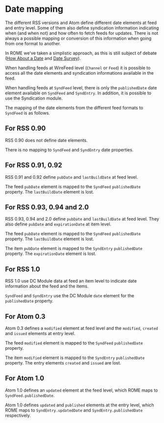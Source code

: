 # Date mapping

The different RSS versions and Atom define different date elements at feed and
entry level. Some of them also define syndication information indicating when
(and when not) and how often to fetch feeds for updates. There is not always a
possible mapping or conversion of this information when going from one format to
another.

In ROME we've taken a simplistic approach, as this is still subject of debate
([How About a Date](http://www.tbray.org/ongoing/When/200x/2004/07/30/Dates) and
[Date Survey](http://www.intertwingly.net/wiki/pie/DateSurvey)).

When handling feeds at WireFeed level (`Channel` or `Feed`) it is possible to
access all the date elements and syndication informations available in the feed.

When handling feeds at `SyndFeed` level, there is only the `publishedDate` date
element available on `SyndFeed` and `SyndEntry`. In addition, it is possible to
use the Syndication module.

The mapping of the date elements from the different feed formats to `SyndFeed`
is as follows.

## For RSS 0.90

RSS 0.90 does not define date elements.

There is no mapping to `SyndFeed` and `SyndEntry` date properties.

## For RSS 0.91, 0.92

RSS 0.91 and 0.92 define `pubDate` and `lastBuildDate` at feed level.

The feed `pubDate` element is mapped to the `SyndFeed` `publishedDate` property.
The `lastBuildDate` element is lost.

## For RSS 0.93, 0.94 and 2.0

RSS 0.93, 0.94 and 2.0 define `pubDate` and `lastBuildDate` at feed level. They
also define `pubDate` and `expirationDate` at item level.

The feed `pubDate` element is mapped to the `SyndFeed` `publishedDate` property.
The `lastBuildDate` element is lost.

The item `pubDate` element is mapped to the `SyndEntry` `publishedDate`
property. The `expirationDate` element is lost.

## For RSS 1.0

RSS 1.0 use DC Module data at feed an item level to indicate date information
about the feed and the items.

`SyndFeed` and `SyndEntry` use the DC Module `date` element for the
`publishedDate` property.

## For Atom 0.3

Atom 0.3 defines a `modified` element at feed level and the `modified`,
`created` and `issued` elements at entry level.

The feed `modified` element is mapped to the `SyndFeed` `publishedDate`
property.

The item `modified` element is mapped to the `SyndEntry` `publishedDate`
property. The entry elements `created` and `issued` are lost.

## For Atom 1.0

Atom 1.0 defines an `updated` element at the feed level, which ROME maps to
`SyndFeed.publishedDate`.

Atom 1.0 defines `updated` and `published` elements at the entry level, which
ROME maps to `SyndEntry.updatedDate` and `SyndEntry.publishedDate` respectively.
